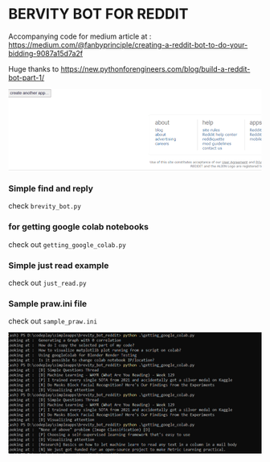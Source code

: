 # BERVITY BOT FOR REDDIT

Accompanying code for medium article at : https://medium.com/@fanbyprinciple/creating-a-reddit-bot-to-do-your-bidding-9087a15d7a2f

Huge thanks to https://new.pythonforengineers.com/blog/build-a-reddit-bot-part-1/

![](creating_reddit_token.gif)

### Simple find and reply

check `brevity_bot.py`

### for getting google colab notebooks

check out `getting_google_colab.py`

### Simple just read example

check out `just_read.py`

### Sample praw.ini file

check out `sample_praw.ini`

![](colab_output.png)
